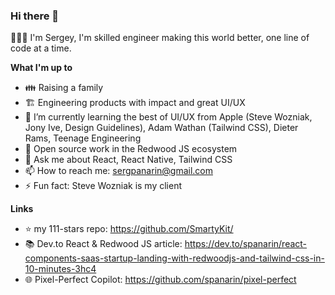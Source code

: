 ### Hi there 👋

👨🏼‍💻 I'm Sergey, I'm skilled engineer making this world better, one line of code at a time.

**What I'm up to**

- 👪 Raising a family
- 🏗️ Engineering products with impact and great UI/UX
- 🌱 I’m currently learning the best of UI/UX from Apple (Steve Wozniak, Jony Ive, Design Guidelines), Adam Wathan (Tailwind CSS), Dieter Rams, Teenage Engineering
- 🚧 Open source work in the Redwood JS ecosystem
- 💬 Ask me about React, React Native, Tailwind CSS
- 📫 How to reach me: sergpanarin@gmail.com
- ⚡ Fun fact: Steve Wozniak is my client

**Links**

* ⭐️ my 111-stars repo: https://github.com/SmartyKit/
* 📚 Dev.to React & Redwood JS article: https://dev.to/spanarin/react-components-saas-startup-landing-with-redwoodjs-and-tailwind-css-in-10-minutes-3hc4
* 🌐 Pixel-Perfect Copilot: https://github.com/spanarin/pixel-perfect 

